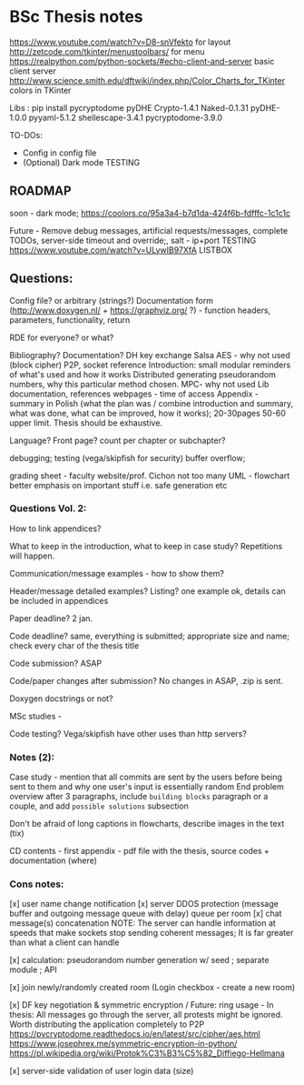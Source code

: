 # BSc Thesis notes
https://www.youtube.com/watch?v=D8-snVfekto for layout
http://zetcode.com/tkinter/menustoolbars/ for menu
https://realpython.com/python-sockets/#echo-client-and-server basic client server
http://www.science.smith.edu/dftwiki/index.php/Color_Charts_for_TKinter colors in TKinter

Libs : pip install pycryptodome pyDHE
Crypto-1.4.1 Naked-0.1.31 pyDHE-1.0.0 pyyaml-5.1.2 shellescape-3.4.1
pycryptodome-3.9.0

TO-DOs:
- Config in config file
- (Optional) Dark mode
TESTING

## ROADMAP
soon - dark mode; https://coolors.co/95a3a4-b7d1da-424f6b-fdfffc-1c1c1c

Future - Remove debug messages, artificial requests/messages, complete TODOs, server-side timeout and override;, salt - ip+port
TESTING
https://www.youtube.com/watch?v=ULywIB97XfA LISTBOX

## Questions:
Config file? or arbitrary (strings?)
Documentation form (http://www.doxygen.nl/ + https://graphviz.org/ ?) - function headers, parameters, functionality, return

RDE for everyone? or what?

Bibliography? Documentation?
DH key exchange
Salsa
AES - why not used (block cipher)
P2P, socket reference
Introduction: small modular reminders of what's used and how it works
Distributed generating pseudorandom numbers, why this particular method chosen.
MPC- why not used 
Lib documentation, references
webpages - time of access
Appendix - summary in Polish (what the plan was / combine introduction and summary, what was done, what can be improved, how it works); 20-30pages 50-60 upper limit. Thesis should be exhaustive.

Language? Front page?
count per chapter or subchapter?

debugging; testing (vega/skipfish for security)
buffer overflow;

grading sheet - faculty website/prof. Cichon
not too many UML - flowchart better
emphasis on important stuff i.e. safe generation etc


### Questions Vol. 2:
How to link appendices?

What to keep in the introduction, what to keep in case study?
Repetitions will happen.

Communication/message examples - how to show them?

Header/message detailed examples? Listing?
one example ok, details can be included in appendices

Paper deadline? 
2 jan.

Code deadline?
same, everything is submitted; appropriate size and name; check every char of the thesis title

Code submission?
ASAP

Code/paper changes after submission?
No changes in ASAP, .zip is sent.

Doxygen docstrings or not?


MSc studies - 

Code testing? Vega/skipfish have other uses than http servers?


### Notes (2):
Case study - mention that all commits are sent by the users before being sent to them and why one user's input is essentially random
End problem overview after 3 paragraphs, include `building blocks` paragraph or a couple, and add `possible solutions` subsection

Don't be afraid of long captions in flowcharts, describe images in the text (tix)

CD contents - first appendix - pdf file with the thesis, source codes + documentation (where)
### Cons notes:
[x] user name change notification
[x] server DDOS protection (message buffer and outgoing message queue with delay)
queue per room
[x] chat message(s) concatenation
NOTE: The server can handle information at speeds that make sockets stop sending coherent messages; It is far greater than what a client can handle

[x] calculation: pseudorandom number generation w/ seed ; separate module ; API

[x] join newly/randomly created room (Login checkbox - create a new room)

[x] DF key negotiation & symmetric encryption / Future: ring usage - In thesis: All messages go through the server, all protests might be ignored. Worth distributing the application completely to P2P
https://pycryptodome.readthedocs.io/en/latest/src/cipher/aes.html
https://www.josephrex.me/symmetric-encryption-in-python/
https://pl.wikipedia.org/wiki/Protok%C3%B3%C5%82_Diffiego-Hellmana


[x] server-side validation of user login data (size)

